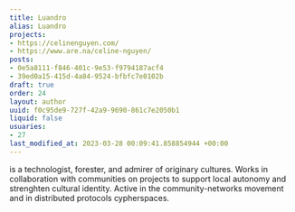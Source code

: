 ```yaml
---
title: Luandro
alias: Luandro
projects:
- https://celinenguyen.com/
- https://www.are.na/celine-nguyen/
posts:
- 0e5a8111-f846-401c-9e53-f9794187acf4
- 39ed0a15-415d-4a84-9524-bfbfc7e0102b
draft: true
order: 24
layout: author
uuid: f0c95de9-727f-42a9-9690-861c7e2050b1
liquid: false
usuaries:
- 27
last_modified_at: 2023-03-28 00:09:41.858854944 +00:00
---
```


<p>is a technologist, forester, and admirer of originary cultures. Works in collaboration with communities on projects to support local autonomy and strenghten cultural identity. Active in the community-networks movement and in distributed protocols cypherspaces.</p>